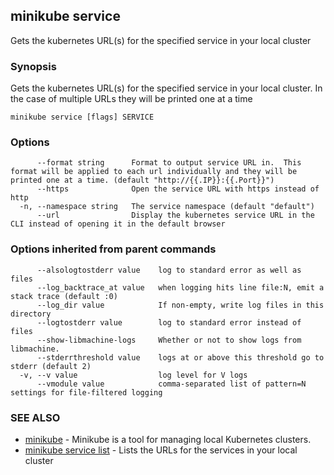 ## minikube service

Gets the kubernetes URL(s) for the specified service in your local cluster

### Synopsis


Gets the kubernetes URL(s) for the specified service in your local cluster.  In the case of multiple URLs they will be printed one at a time

```
minikube service [flags] SERVICE
```

### Options

```
      --format string      Format to output service URL in.  This format will be applied to each url individually and they will be printed one at a time. (default "http://{{.IP}}:{{.Port}}")
      --https              Open the service URL with https instead of http
  -n, --namespace string   The service namespace (default "default")
      --url                Display the kubernetes service URL in the CLI instead of opening it in the default browser
```

### Options inherited from parent commands

```
      --alsologtostderr value    log to standard error as well as files
      --log_backtrace_at value   when logging hits line file:N, emit a stack trace (default :0)
      --log_dir value            If non-empty, write log files in this directory
      --logtostderr value        log to standard error instead of files
      --show-libmachine-logs     Whether or not to show logs from libmachine.
      --stderrthreshold value    logs at or above this threshold go to stderr (default 2)
  -v, --v value                  log level for V logs
      --vmodule value            comma-separated list of pattern=N settings for file-filtered logging
```

### SEE ALSO
* [minikube](minikube.md)	 - Minikube is a tool for managing local Kubernetes clusters.
* [minikube service list](minikube_service_list.md)	 - Lists the URLs for the services in your local cluster


